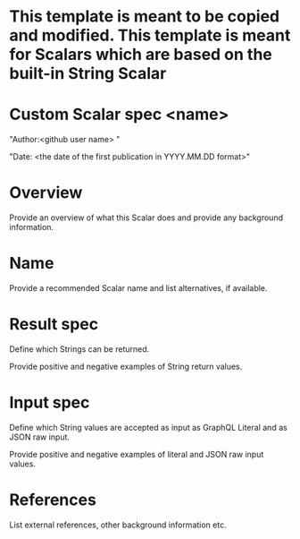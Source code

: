 # This template is meant to be copied and modified. This template is meant for Scalars which are based on the built-in String Scalar

# Custom Scalar spec \<name\>

"Author:\<github user name\> "

"Date: \<the date of the first publication in YYYY.MM.DD format\>"

# Overview

Provide an overview of what this Scalar does and provide any background
information.

# Name

Provide a recommended Scalar name and list alternatives, if available.

# Result spec

Define which Strings can be returned.

Provide positive and negative examples of String return values.

# Input spec

Define which String values are accepted as input as GraphQL Literal and as JSON
raw input.

Provide positive and negative examples of literal and JSON raw input values.

# References

List external references, other background information etc.
